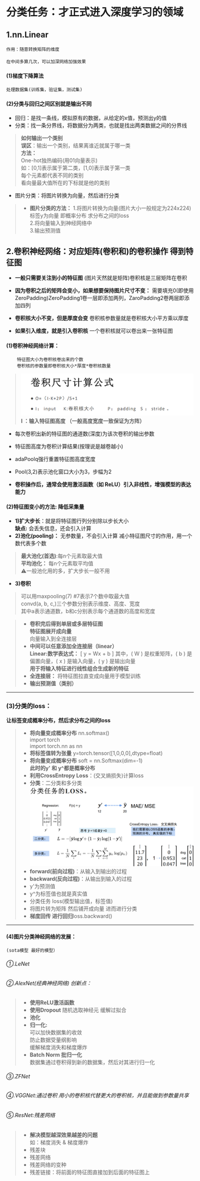 # 分类任务：才正式进入深度学习的领域
## 1.nn.Linear  
    作用：随意转换矩阵的维度  

    在中间多算几次，可以加深网络加强效果  
#### (1)梯度下降算法  
    处理数据集(训练集，验证集，测试集)  

#### (2)分类与回归之间区别就是输出不同  
- 回归：是找一条线，模拟原有的数据，从给定的x值，预测出y的值  
- 分类：找一条分界线，将数据分为两类，也就是找出两类数据之间的分界线  
>**如何输出一个类别**  
**误区**：输出一个类别，结果离谁近就属于哪一类  
**方法：**  
>One-hot独热编码(用01向量表示)  
            如：[0,1]表示属于第二类，[1,0]表示属于第一类  
            每个元素都代表不同的类别  
            看向量最大值所在的下标就是他的类别
- 图片分类：将图片转换为向量，然后进行分类
>- **图片分类的方法：**
            1.将图片转换为向量(图片大小一般规定为224x224)  
            标签y为向量  即概率分布 求分布之间的loss  
            2.将向量输入到神经网络中  
            3.输出预测值  

## 2.卷积神经网络：**对应矩阵(卷积和)的卷积操作 得到特征图** 
- **一般只需要关注到小的特征图**
    (图片天然就是矩阵)卷积核是三层矩阵在卷积

- **因为卷积之后的矩阵会变小，如果想要保持图片尺寸不变：**
  需要填充0(即使用ZeroPadding)ZeroPadding1卷一层即添加两列，ZaroPadding2卷两层即添加四列  
- **卷积核大小不变，但是厚度会变** 
    卷积核参数量就是卷积核大小平方乘以厚度
- **如果引入维度，就是引入卷积核**
一个卷积核就可以卷出来一张特征图

#### (1)**卷积神经网络计算：**
        特征图大小为卷积核卷出来的个数
        卷积核的参数量即卷积核大小*厚度*卷积核数量

>![卷积尺寸计算](images/卷积计算.png)
>**I ：输入特征图高度 （一般高度宽度一致保证为方阵）**

- 每次卷积出新的特征图的通道数(深度)为该次卷积的输出参数
- 特征图高度为卷积计算结果(按理说是越卷越小)

- adaPoolq强行重置特征图高度宽度
- Pool(3,2)表示池化窗口大小为3，步幅为2

- **卷积操作后，通常会使用激活函数（如 ReLU）引入非线性，增强模型的表达能力**
#### (2)特征图变小的方法: 降低采集量
- **1)扩大步长**：就是将特征图行列分别除以步长大小  
**缺点:** 会丢失信息，还会引入计算
- **2)池化(pooling)：** 无参数量，不会引入计算 减小特征图尺寸的作用，用一个数代表多个数
>**最大池化(首选)**:每n个元素取最大值  
**平均池化：** 每n个元素取平均值  
        ⚠一般池化用的多，扩大步长一般不用
- **3)卷积**
>可以用maxpooling(7) #7表示7个数中取最大值  
        convd(a, b, c,)三个参数分别表示维度、高度、宽度  
            其中a表示通道数，b和c分别表示每个通道数的高度和宽度

>- **卷积完后得到单层或多层特征图**  
**特征图展开成向量**  
向量输入到全连接层  
>- **中间可以任意添加全连接层（linear）**  
**Linear:数学表达式：** [ y = Wx + b ] 其中，( W ) 是权重矩阵，( b ) 是偏置向量，( x ) 是输入向量，( y ) 是输出向量  
**用于将输入特征进行线性组合生成新的特征**  
>- **全连接层：** 将特征图拉直变成向量用于模型训练  
>- **输出预测值（类别）**  
---
### (3)分类的loss：
**让标签变成概率分布，然后求分布之间的loss**  
>- **将向量变成概率分布**  nn.softmax()   
import torch  
import torch.nn as nn  
>- **将标签值转为张量**  y=torch.tensor([1,0,0,0],dtype=float)  
>- **将向量变成概率分布** soft = nn.Softmax(dim=-1)  
**此时的y' 和 y^都是概率分布**  
>- **利用CrossEntropy Loss**：(交叉熵损失)计算loss  
>- **分类**：二分类和多分类
   >![卷积尺寸计算](images/AA.png)
>- **forward(前向过程)**：从输入到输出的过程
>- **backward(反向过程)**：从输出到输入的过程
>- y'为预测值
>- y^为标签值也就是真实值
>- 分类任务 loss(模型输出值，标签值)
>- 将图片转为矩阵 然后铺开成向量 进而进行分类
>- **梯度回传 进行回归**loss.backward()


---
#### (4)图片分类神经网络的发展：
    (sota模型 最好的模型）
###### ①.LeNet 
###### ②.AlexNet(经典神经网络) 创新点：
>- **使用ReLU激活函数**
>- **使用Dropout** 随机选取神经元 缓解过拟合
>- **池化**
>- **归一化:**  
可以加快数据集的收敛  
防止数据受量纲影响  
缓解梯度消失和梯度爆炸
>- **Batch Norm 批归一化**  
数据集通过卷积得到新的数据集，然后对其进行归一化
###### ③.ZFNet
###### ④.VGGNet:通过卷积 用小的卷积核代替更大的卷积核，并且能做到参数量共享
###### ⑤.ResNet:残差网络
>- **解决模型越深效果越差的问题**  
如：梯度消失 & 梯度爆炸  
>- 残差块
>- 残差网络
>- 残差网络的变种
>- 残差链接：将前面的特征图直接加到后面的特征图上